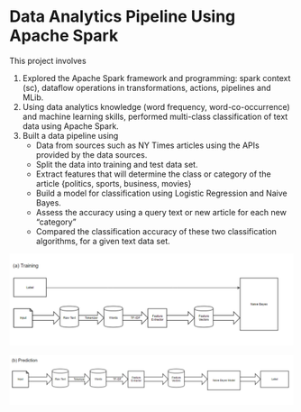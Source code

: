 # Data Analytics Pipeline Using Apache Spark

This project involves  
1. Explored the Apache Spark framework and programming: spark context (sc), dataflow operations in transformations, actions, pipelines and    MLib.  
2. Using data analytics knowledge (word frequency, word-co-occurrence) and machine learning skills, performed multi-class                      classification of text data using Apache Spark.  
3. Built a data pipeline using  
   -  Data from sources such as NY Times articles using the APIs provided by the data sources.  
   -  Split the data into training and test data set.  
   -  Extract features that will determine the class or category of the article {politics, sports, business, movies}  
   -  Build a model for classification using Logistic Regression and Naive Bayes.  
   -  Assess the accuracy using a query text or new article for each new “category”  
   -  Compared the classification accuracy of these two classification algorithms, for a given text data set.  

![alt text](https://github.com/tejas1704/Data-Analytics-Pipeline-Using-Apache-Spark/blob/master/Data/train.png)  

![alt text](https://github.com/tejas1704/Data-Analytics-Pipeline-Using-Apache-Spark/blob/master/Data/test.png)  
